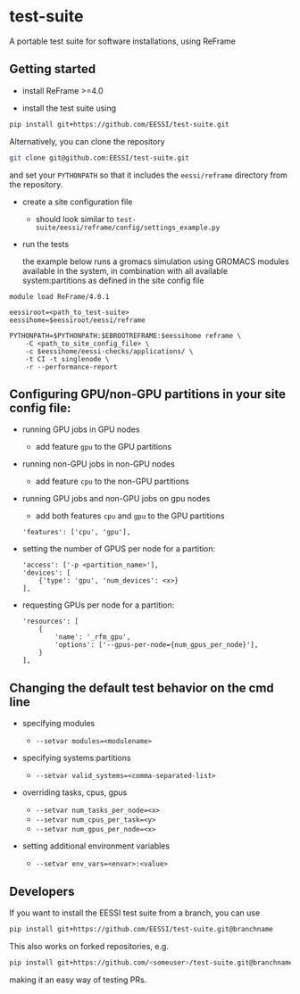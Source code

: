 # test-suite
A portable test suite for software installations, using ReFrame

## Getting started

- install ReFrame >=4.0

- install the test suite using 

```bash
pip install git+https://github.com/EESSI/test-suite.git
```

Alternatively, you can clone the repository

```bash
git clone git@github.com:EESSI/test-suite.git
```

and set your `PYTHONPATH` so that it includes the `eessi/reframe` directory from the repository.

- create a site configuration file

    - should look similar to `test-suite/eessi/reframe/config/settings_example.py`

- run the tests

    the example below runs a gromacs simulation using GROMACS modules available in the system,
    in combination with all available system:partitions as defined in the site config file

```
module load ReFrame/4.0.1

eessiroot=<path_to_test-suite>
eessihome=$eessiroot/eessi/reframe

PYTHONPATH=$PYTHONPATH:$EBROOTREFRAME:$eessihome reframe \
    -C <path_to_site_config_file> \
    -c $eessihome/eessi-checks/applications/ \
    -t CI -t singlenode \
    -r --performance-report
```

## Configuring GPU/non-GPU partitions in your site config file:

- running GPU jobs in GPU nodes
    - add feature `gpu` to the GPU partitions

- running non-GPU jobs in non-GPU nodes
    - add feature `cpu` to the non-GPU partitions

- running GPU jobs and non-GPU jobs on gpu nodes
    - add both features `cpu` and `gpu` to the GPU partitions
    ```
    'features': ['cpu', 'gpu'],
    ```

- setting the number of GPUS per node <x> for a partition:
    ```
    'access': ['-p <partition_name>'],
    'devices': [
        {'type': 'gpu', 'num_devices': <x>}
    ],
    ```
- requesting GPUs per node for a partition:
    ```
    'resources': [
        {
            'name': '_rfm_gpu',
            'options': ['--gpus-per-node={num_gpus_per_node}'],
        }
    ],
    ```

## Changing the default test behavior on the cmd line

- specifying modules
    - `--setvar modules=<modulename>`

- specifying systems:partitions
    - `--setvar valid_systems=<comma-separated-list>`

- overriding tasks, cpus, gpus
    - `--setvar num_tasks_per_node=<x>`
    - `--setvar num_cpus_per_task=<y>`
    - `--setvar num_gpus_per_node=<x>`

- setting additional environment variables
    - `--setvar env_vars=<envar>:<value>`

## Developers
If you want to install the EESSI test suite from a branch, you can use

```bash
pip install git+https://github.com/EESSI/test-suite.git@branchname
```

This also works on forked repositories, e.g.

```bash
pip install git+https://github.com/<someuser>/test-suite.git@branchname
```

making it an easy way of testing PRs.
